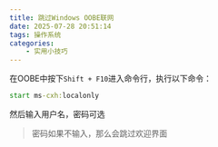 ```yaml
---
title: 跳过Windows OOBE联网
date: 2025-07-28 20:51:14
tags: 操作系统
categories:
    - 实用小技巧
---
```

在OOBE中按下`Shift + F10`进入命令行，执行以下命令：

```cmd
start ms-cxh:localonly
```
然后输入用户名，密码可选
> 密码如果不输入，那么会跳过欢迎界面